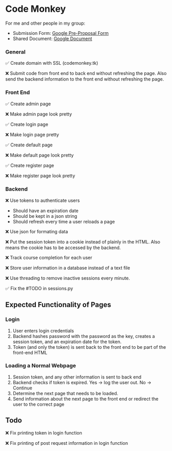 # Code Monkey

For me and other people in my group: 
<ul>
  <li>Submission Form: <a href="https://docs.google.com/forms/d/e/1FAIpQLSeWqrl5Fv2bUUb8hKgddbWtL_wgjdhOrIMJ5EPcReuUGyQniA/viewform"> Google Pre-Proposal Form</a></li>
  <li>Shared Document: <a href="https://docs.google.com/document/d/1VxrSXIrScJ1PQG0PVCgcN-ZDyvmENHpNuVRCk0shqvc/edit">Google Document</a></li>
</ul>


### General
:white_check_mark: Create domain with SSL (codemonkey.tk)

:x: Submit code from front end to back end without refreshing the page. Also send the backend information to the front end without refreshing the page.

### Front End

:white_check_mark: Create admin page

:x: Make admin page look pretty

:white_check_mark: Create login page

:x: Make login page pretty

:white_check_mark: Create default page

:x: Make default page look pretty

:white_check_mark: Create register page

:x: Make register page look pretty

### Backend

:x: Use tokens to authenticate users
<ul>
  <li>Should have an expiration date</li>
  <li>Should be kept in a json string</li>
  <li>Should refresh every time a user reloads a page</li>
</ul>

:x: Use json for formating data

:x: Put the session token into a cookie instead of plainly in the HTML. Also means the cookie has to be accessed by the backend.

:x: Track course completion for each user

:x: Store user information in a database instead of a text file

:x: Use threading to remove inactive sessions every minute.

:white_check_mark: Fix the #TODO in sessions.py

## Expected Functionality of Pages

### Login
<ol>
  <li>User enters login credentials</li>
  <li>Backend hashes password with the password as the key, creates a session token, and an expiration date for the token.</li>
  <li>Token (and only the token) is sent back to the front end to be part of the front-end HTML</li>
</ol>

### Loading a Normal Webpage 
<ol>
  <li>Session token, and any other information is sent to back end</li>
  <li>Backend checks if token is expired. Yes -> log the user out. No -> Continue</li>
  <li>Determine the next page that needs to be loaded.</li>
  <li>Send information about the next page to the front end or redirect the user to the correct page</li>
</ol>


## Todo

:x: Fix printing token in login function

:x: Fix printing of post request information in login function